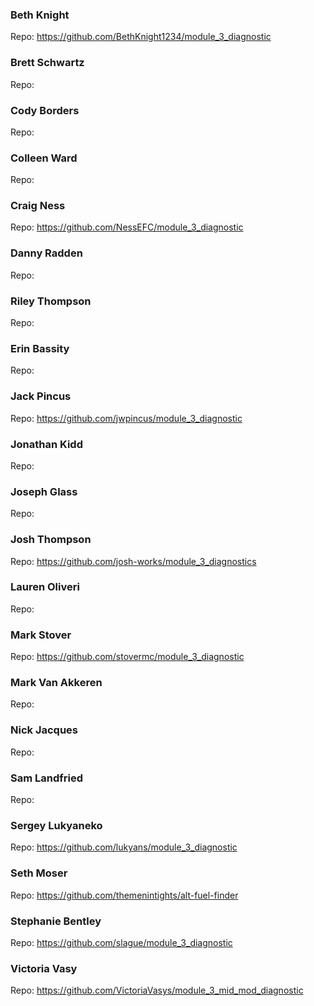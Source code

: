 ### Beth Knight
Repo: https://github.com/BethKnight1234/module_3_diagnostic

### Brett Schwartz
Repo:

### Cody Borders
Repo:

### Colleen Ward
Repo:

### Craig Ness
Repo: https://github.com/NessEFC/module_3_diagnostic

### Danny Radden
Repo:

### Riley Thompson
Repo:

### Erin Bassity
Repo:

### Jack Pincus
Repo: https://github.com/jwpincus/module_3_diagnostic

### Jonathan Kidd
Repo:

### Joseph Glass
Repo:

### Josh Thompson
Repo: https://github.com/josh-works/module_3_diagnostics

### Lauren Oliveri
Repo:

### Mark Stover
Repo: https://github.com/stovermc/module_3_diagnostic

### Mark Van Akkeren
Repo:

### Nick Jacques
Repo:

### Sam Landfried
Repo:

### Sergey Lukyaneko
Repo: https://github.com/lukyans/module_3_diagnostic

### Seth Moser
Repo: https://github.com/themenintights/alt-fuel-finder

### Stephanie Bentley
Repo: https://github.com/slague/module_3_diagnostic

### Victoria Vasy
Repo: https://github.com/VictoriaVasys/module_3_mid_mod_diagnostic

